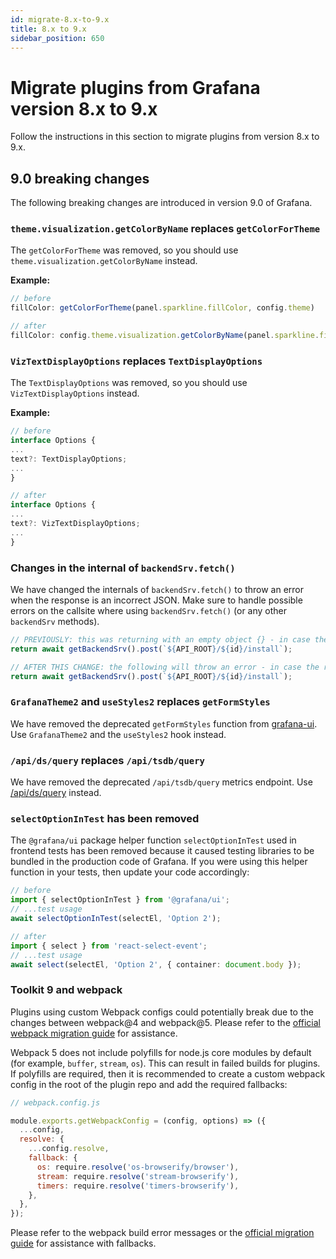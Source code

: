 ```yaml
---
id: migrate-8.x-to-9.x
title: 8.x to 9.x
sidebar_position: 650
---
```


# Migrate plugins from Grafana version 8.x to 9.x

Follow the instructions in this section to migrate plugins from version 8.x to 9.x.

## 9.0 breaking changes

The following breaking changes are introduced in version 9.0 of Grafana.

### `theme.visualization.getColorByName` replaces `getColorForTheme`

The `getColorForTheme` was removed, so you should use `theme.visualization.getColorByName` instead.

**Example:**

```ts
// before
fillColor: getColorForTheme(panel.sparkline.fillColor, config.theme)

// after
fillColor: config.theme.visualization.getColorByName(panel.sparkline.fillColor),
```

### `VizTextDisplayOptions` replaces `TextDisplayOptions`

The `TextDisplayOptions` was removed, so you should use `VizTextDisplayOptions` instead.

**Example:**

```ts
// before
interface Options {
...
text?: TextDisplayOptions;
...
}

// after
interface Options {
...
text?: VizTextDisplayOptions;
...
}
```

### Changes in the internal of `backendSrv.fetch()`

We have changed the internals of `backendSrv.fetch()` to throw an error when the response is an incorrect JSON. Make sure to handle possible errors on the callsite where using `backendSrv.fetch()` (or any other `backendSrv` methods).

```ts
// PREVIOUSLY: this was returning with an empty object {} - in case the response is an invalid JSON
return await getBackendSrv().post(`${API_ROOT}/${id}/install`);

// AFTER THIS CHANGE: the following will throw an error - in case the response is an invalid JSON
return await getBackendSrv().post(`${API_ROOT}/${id}/install`);
```

### `GrafanaTheme2` and `useStyles2` replaces `getFormStyles`

We have removed the deprecated `getFormStyles` function from [grafana-ui](https://www.npmjs.com/package/@grafana/ui). Use `GrafanaTheme2` and the `useStyles2` hook instead.

### `/api/ds/query` replaces `/api/tsdb/query`

We have removed the deprecated `/api/tsdb/query` metrics endpoint. Use [/api/ds/query](https://grafana.com/docs/grafana/latest/developers/http_api/data_source#query-a-data-source) instead.

### `selectOptionInTest` has been removed

The `@grafana/ui` package helper function `selectOptionInTest` used in frontend tests has been removed because it caused testing libraries to be bundled in the production code of Grafana. If you were using this helper function in your tests, then update your code accordingly:

```ts
// before
import { selectOptionInTest } from '@grafana/ui';
// ...test usage
await selectOptionInTest(selectEl, 'Option 2');

// after
import { select } from 'react-select-event';
// ...test usage
await select(selectEl, 'Option 2', { container: document.body });
```

### Toolkit 9 and webpack

Plugins using custom Webpack configs could potentially break due to the changes between webpack@4 and webpack@5. Please refer to the [official webpack migration guide](https://webpack.js.org/migrate/5/) for assistance.

Webpack 5 does not include polyfills for node.js core modules by default (for example, `buffer`, `stream`, `os`). This can result in failed builds for plugins. If polyfills are required, then it is recommended to create a custom webpack config in the root of the plugin repo and add the required fallbacks:

```js
// webpack.config.js

module.exports.getWebpackConfig = (config, options) => ({
  ...config,
  resolve: {
    ...config.resolve,
    fallback: {
      os: require.resolve('os-browserify/browser'),
      stream: require.resolve('stream-browserify'),
      timers: require.resolve('timers-browserify'),
    },
  },
});
```

Please refer to the webpack build error messages or the [official migration guide](https://webpack.js.org/migrate/5/) for assistance with fallbacks.
